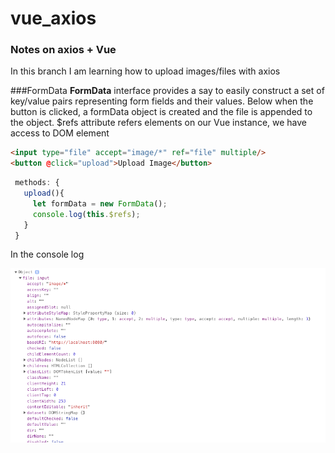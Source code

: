 # vue_axios

### Notes on axios + Vue
In this branch I am learning how to upload images/files with axios

###FormData
**FormData** interface provides a say to easily construct a set of key/value pairs representing form fields and their values. Below when the button is clicked, a formData object is created and the file is appended to the object.  $refs attribute refers elements on our Vue instance, we have access to DOM element

```html
<input type="file" accept="image/*" ref="file" multiple/>
<button @click="upload">Upload Image</button>
```

```javascript
 methods: {
   upload(){
     let formData = new FormData();
     console.log(this.$refs);
   }
 }
 ```
 In the console log
 
 
![alt text](https://github.com/nataliegroeneboom/axios-vue-project/blob/axios-upload/console.png)
